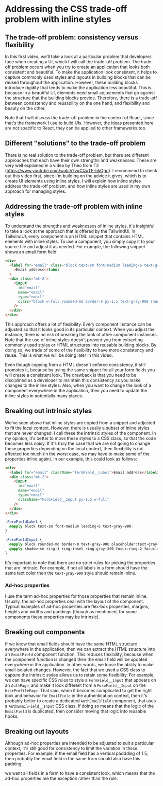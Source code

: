 # Addressing the CSS trade-off problem with inline styles

## The trade-off problem: consistency versus flexibility

In this first video, we'll take a look at a particular problem that developers face when creating a UI, which I will call the trade-off problem. The trade-off problem occurs when you try to create an application that looks both consistent and beautiful. To make the application look consistent, it helps to capture commonly used styles and layouts in building blocks that can be reused throughout the application. However, these building blocks introduce rigidity that tends to make the application less beautiful. This is because in a beautiful UI, elements need small adjustments that go against the structure that the building blocks provide. Therefore, there is a trade-off between consistency and reusability on the one hand, and flexibility and beauty on the other.

Note that I will discuss the trade-off problem in the context of React, since that's the framework I use to build UIs. However, the ideas presented here are not specific to React, they can be applied to other frameworks too.

## Different "solutions" to the trade-off problem

There is no real solution to the trade-off problem, but there are different approaches that each have their own strengths and weaknesses. These are very well explained in a video by Theo from T3 (https://www.youtube.com/watch?v=CQuTF-bkOgc). I recommend to check out this video first, since I'm building on the advice it gives, which is to create UI elements using inline styles. I will explain how inline styles address the trade-off problem, and how inline styles are used in my own approach for managing styles.

## Addressing the trade-off problem with inline styles

To understand the strengths and weaknesses of inline styles, it's insightful to take a look at the approach that is offered by the TailwindUI. In TailwindUI, every component is an HTML snippet that contains HTML elements with inline styles. To use a component, you simply copy it to your source file and adjust it as needed. For example, the following snippet shows an email form field:

```html
<div>
  <label for="email" class="block text-sm font-medium leading-6 text-gray-900"
    >Email address</label
  >
  <div class="mt-2">
    <input
      id="email"
      name="email"
      type="email"
      class="block w-full rounded-md border-0 py-1.5 text-gray-900 shadow-sm ring-1 ring-inset ring-gray-300 placeholder:text-gray-400 focus:ring-2 focus:ring-inset focus:ring-indigo-600 sm:text-sm sm:leading-6"
    />
  </div>
</div>
```

This approach offers a lot of flexibility. Every component instance can be adjusted so that it looks good in its particular context. When you adjust the instance, there is no risk of breaking the look of other component instances. Note that the use of inline styles doesn't prevent you from extracting commonly used styles or HTML structures into reusable building blocks. By doing so, we trade of some of the flexibility to have more consistency and reuse. This is what we will be doing later in this video.

Even though copying from a HTML doesn't enforce consistency, it still promotes it, because by using the same snippet for all your form fields you will create a consistent look. The drawback is that you need to be disciplined as a developer to maintain this consistency as you make changes to the inline styles. Also, when you want to change the look of a component everywhere in the application, then you need to update the inline styles in potentially many places.

## Breaking out intrinsic styles

We've seen above that inline styles are copied from a snippet and adjusted to fit the local context. However, there is usually a subset of inline styles that are never changed. I call these the intrinsic styles of the component. In my opinion, it's better to move these styles to a CSS class, so that the code becomes less noisy. If it's truly the case that we are not going to change these properties depending on the local context, then flexibility is not affected too much (in the worst case, we may have to make some of the properties inline again). In our example, this could look as follows:

```html
<div>
  <label for="email" className="FormField__Label">Email address</label>
  <div class="mt-2">
    <input
      id="email"
      name="email"
      type="email"
      className="FormField__Input py-1.5 w-full"
    />
  </div>
</div>
```

```scss
.FormFieldLabel {
  @apply block text-sm font-medium leading-6 text-gray-900;
}

.FormFieldInput {
  @apply block rounded-md border-0 text-gray-900 placeholder:text-gray-400 sm:text-sm sm:leading-6;
  @apply shadow-sm ring-1 ring-inset ring-gray-300 focus:ring-2 focus:ring-inset focus:ring-indigo-600;
}
```

It's important to note that there are no strict rules for picking the properties that are intrinsic. For example, if not all labels in a form should have the same text color then the `text-gray-900` style should remain inline.

### Ad-hoc properties

I use the term ad-hoc properties for those properties that remain inline. Usually, the ad-hoc properties deal with the layout of the component. Typical examples of ad-hoc properties are flex-box properties, margins, heights and widths and paddings (though as mentioned, for some components these properties may be intrinsic).

## Breaking out components

If we know that email fields should have the same HTML structure everywhere in the application, then we can extract the HTML structure into an `EmailField` component function. This reduces flexibility, because when the component function is changed then the email field will be updated everywhere in the application. In other words, we loose the ability to make small isolated changes. However, the fact that we used a CSS class to capture the intrinsic styles allows us to retain some flexibility. For example, we can have specific CSS rules to style a `FormField__Input` that appears on an `AuthPage`, and make it look different from a `FormField__Input` on the `UserProfilePage`. That said, when it becomes complicated to get the right look and behavior for `EmailField` in the authentication context, then it's probably better to create a dedicated `AuthEmailField` component, that uses a `AuthEmailField__Input` CSS class. If doing so means that the logic of the `EmailField` is duplicated, then consider moving that logic into reusable hooks.

## Breaking out layouts

Although ad-hoc properties are intended to be adjusted to suit a particular context, it's still good for consistency to limit the variation in these properties. For example, if the email field has a vertical paddding of 1.5, then probably the email field in the same form should also have this padding.

we want all fields in a form to have a consistent look, which means that the ad-hoc properties are the exception rather than the rule.

```

```
